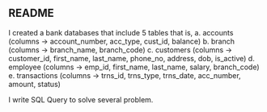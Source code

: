## README

I created a bank databases that include 5 tables that is, 
a. accounts (columns -> account_number, acc_type, cust_id, balance)
b. branch (columns -> branch_name, branch_code)
c. customers (columns -> customer_id, first_name, last_name, phone_no, address, dob, is_active)
d. employee (columns -> emp_id, first_name, last_name, salary, branch_code)
e. transactions (columns -> trns_id, trns_type, trns_date, acc_number, amount, status)

I write SQL Query to solve several problem. 


